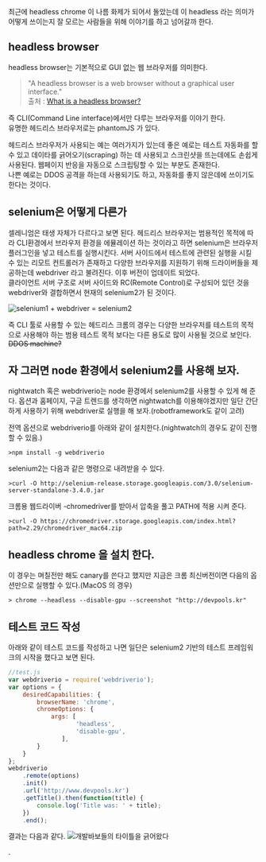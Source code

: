 최근에 headless chrome 이 나름 화제가 되어서 돌았는데 이 headless 라는 의미가 어떻게 쓰이는지 잘 모르는 사람들을 위해 이야기를 하고 넘어갈까 한다.

## headless browser

headless browser는 기본적으로 GUI 없는 웹 브라우저를 의미한다.  

> "A headless browser is a web browser without a graphical user interface."  
출처 : [What is a headless browser?](http://blog.arhg.net/2009/10/what-is-headless-browser.html)

즉 CLI(Command Line interface)에서만 다루는 브라우저를 이야기 한다.  
유명한 헤드리스 브라우저로는  phantomJS 가 있다.  

헤드리스 브라우저가 사용되는 예는 여러가지가 있는데 좋은 예로는 테스트 자동화를 할 수 있고 데이타를 긁어오기(scraping) 하는 데 사용되고 스크린샷을 뜨는데에도 손쉽게 사용된다. 웹페이지 반응을 자동으로 스크립팅할 수 있는 부분도 존재한다.  
나쁜 예로는 DDOS 공격을 하는데 사용되기도 하고, 자동화를 좋지 않은데에 쓰이기도 한다는 것이다.

## selenium은 어떻게 다른가
셀레니엄은 태생 자체가 다르다고 보면 된다. 헤드리스 브라우저는 범용적인 목적에 따라 CLI환경에서 브라우저 환경을 에뮬레이션 하는 것이라고 하면 selenium은 브라우저 플러그인을 넣고 테스트를 실행시킨다. 서버 사이드에서 테스트에 관련된 실행을 시킬 수 있는 리모트 컨트롤러가 존재하고 다양한 브라우저를 지원하기 위해 드라이버들을 제공하는데 webdriver 라고 불려진다. 이후 버전이 업데이트 되었다.  
클라이언트 서버 구조로 서버 사이드와 RC(Remote Control)로 구성되어 있던 것을 webdriver와 결합하면서 현재의 selenium2가 된 것이다.

![selenium1 + webdriver = selenium2](http://keen.devpools.kr/images/seleniumhq.jpg)

즉 CLI 툴로 사용할 수 있는 헤드리스 크롬의 경우는 다양한 브라우저를 테스트의 목적으로 사용해야 하는 범용 테스트 목적 보다는 다른 용도로 많이 사용될 것으로 보인다. ~~DDOS machine?~~

## 자 그러면 node 환경에서 selenium2를 사용해 보자.

nightwatch 혹은 webdriverio는 node 환경에서 selenium2를 사용할 수 있게 해 준다. 옵션과 홈페이지, 구글 트렌드를 생각하면 nightwatch를 이용해야겠지만 일단 간단하게 사용하기 위해 webdriver로 실행을 해 보자.(robotframework도 같이 고려)

전역 옵션으로 webdriverio를 아래와 같이 설치한다.(nightwatch의 경우도 같이 진행할 수 있음.)
```
>npm install -g webdriverio
```

selenium2는 다음과 같은 명령으로 내려받을 수 있다.
```
>curl -O http://selenium-release.storage.googleapis.com/3.0/selenium-server-standalone-3.4.0.jar
```

크롬용 웹드라이버 -chromedriver를 받아서 압축을 풀고 PATH에 적용 시켜 준다.
```
>curl -O https://chromedriver.storage.googleapis.com/index.html?path=2.29/chromedriver_mac64.zip
```

## headless chrome 을 설치 한다.
이 경우는 며칠전만 해도 canary를 쓴다고 했지만 지금은 크롬 최신버전이면 다음의 옵션만으로 실행할 수 있다.(MacOS 의 경우)
```
> chrome --headless --disable-gpu --screenshot "http://devpools.kr"
```

## 테스트 코드 작성
아래와 같이 테스트 코드를 작성하고 나면 일단은 selenium2 기반의 테스트 프레임워크의 시작을 했다고 보면 된다.

```JavaScript
//test.js
var webdriverio = require('webdriverio');
var options = {
    desiredCapabilities: {
        browserName: 'chrome',
        chromeOptions: {
            args: [
                   'headless',
                   'disable-gpu',
               ],
        }
    }
};
webdriverio
    .remote(options)
    .init()
    .url('http://www.devpools.kr')
    .getTitle().then(function(title) {
        console.log('Title was: ' + title);
    })
    .end();
```
결과는 다음과 같다.
![개발바보들의 타이틀을 긁어왔다](http://keen.devpools.kr/images/headlessscraping.jpg)

.
